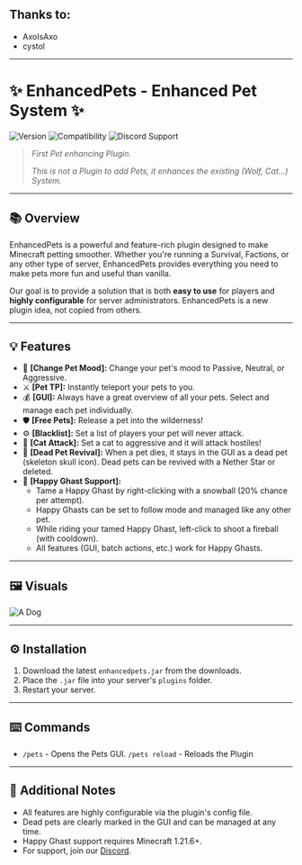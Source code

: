 ## Thanks to:

- AxoIsAxo
- cystol

---

# ✨ EnhancedPets - Enhanced Pet System ✨

![Version](https://img.shields.io/badge/Version-v1.0.0-blue.svg)
![Compatibility](https://img.shields.io/badge/MC%20Version-1.21+-orange.svg)
![Discord Support](https://img.shields.io/discord/b7BVkJ56mR?label=Discord&logo=discord&color=7289DA)

> _First Pet enhancing Plugin._
> 
> _This is not a Plugin to add Pets, it enhances the existing (Wolf, Cat...) System._

---

## 📚 Overview

EnhancedPets is a powerful and feature-rich plugin designed to make Minecraft petting smoother. Whether you're running a Survival, Factions, or any other type of server, EnhancedPets provides everything you need to make pets more fun and useful than vanilla.

Our goal is to provide a solution that is both **easy to use** for players and **highly configurable** for server administrators. EnhancedPets is a new plugin idea, not copied from others.

---

## 💡 Features

*   💎 **[Change Pet Mood]:** Change your pet's mood to Passive, Neutral, or Aggressive.
*   ⚔️ **[Pet TP]:** Instantly teleport your pets to you.
*   💰 **[GUI]:** Always have a great overview of all your pets. Select and manage each pet individually.
*   🛡️ **[Free Pets]:** Release a pet into the wilderness!
*   ⚙️ **[Blacklist]:** Set a list of players your pet will never attack.
*   💠 **[Cat Attack]:** Set a cat to aggressive and it will attack hostiles!
*   👻 **[Dead Pet Revival]:** When a pet dies, it stays in the GUI as a dead pet (skeleton skull icon). Dead pets can be revived with a Nether Star or deleted.
*   🦄 **[Happy Ghast Support]:**
    * Tame a Happy Ghast by right-clicking with a snowball (20% chance per attempt).
    * Happy Ghasts can be set to follow mode and managed like any other pet.
    * While riding your tamed Happy Ghast, left-click to shoot a fireball (with cooldown).
    * All features (GUI, batch actions, etc.) work for Happy Ghasts.

---

## 🖼️ Visuals

![A Dog](https://cdn.modrinth.com/data/cached_images/feea0d9b366bae115231a928acac283f82b8e168.jpeg)

---

## ⚙️ Installation

1.  Download the latest `enhancedpets.jar` from the downloads.
2.  Place the `.jar` file into your server's `plugins` folder.
3.  Restart your server.

---

## ⌨️ Commands

*   `/pets` - Opens the Pets GUI.
    `/pets reload` - Reloads the Plugin

---

## 📝 Additional Notes

- All features are highly configurable via the plugin's config file.
- Dead pets are clearly marked in the GUI and can be managed at any time.
- Happy Ghast support requires Minecraft 1.21.6+.
- For support, join our [Discord](https://discord.gg/b7BVkJ56mR). 
